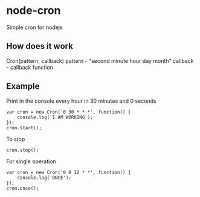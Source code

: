 # node-cron
Simple cron for nodejs
## How does it work
Cron(pattern, callback)
pattern - "second minute hour day month"
callback - callback function
## Example
Print in the console every hour in 30 minutes and 0 seconds
```
var cron = new Cron('0 30 * * *', function() {
	console.log('I AM WORKING');
});
cron.start();
```
To stop
```
cron.stop();
```
For single operation
```
var cron = new Cron('0 0 12 * *', function() {
	console.log('ONCE');
});
cron.once();
```

